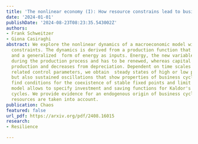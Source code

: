 ```yaml
---
title: 'The nonlinear economy (I): How resource constrains lead to business cycles'
date: '2024-01-01'
publishDate: '2024-08-23T08:23:35.543002Z'
authors:
- Frank Schweitzer
- Giona Casiraghi
abstract: We explore the nonlinear dynamics of a macroeconomic model with resource
  constraints. The dynamics is derived from a production function that considers capital
  and a generalized  form of energy as inputs. Energy, the new variable, is depleted
  during the production process and has to be renewed, whereas capital grows with
  production and decreases from depreciation. Dependent on time scales and energy
  related control parameters, we obtain  steady states of high or low production,
  but also sustained oscillations that show properties of business cycles. We also
  find conditions for the coexistence of stable fixed points and limit cycles. Our
  model allows to specify investment and saving functions for Kaldor's model of business
  cycles. We provide evidence for an endogenous origin of business cycles if depleting
  resources are taken into account.
publication: Chaos
featured: false
url_pdf: https://arxiv.org/pdf/2408.16015
research:
- Resilience

---
```

